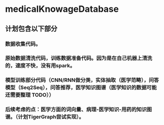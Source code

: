 # medicalKnowageDatabase

## 计划包含以下部分
### 数据收集代码。
### 原始数据清洗代码，训练数据准备代码。因为是在自己机器上清洗的，速度不快，没有用spark。
### 模型训练部分代码（CNN/RNN做分类，实体抽取（医学范畴），问答模型（Seq2Seq），问答推荐，医学知识图谱（医学知识的数据可能还需要整理 TODO））
### 后续考虑的点：医学方面的词向量、病理-医学知识-用药的知识图谱。（计划TigerGraph尝试实现）。

